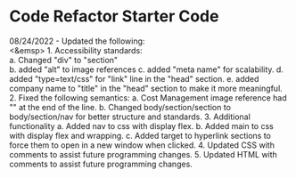 # Code Refactor Starter Code
08/24/2022 - Updated the following:<br>
        <&emsp> 1. Accessibility standards:<br>
            a. Changed "div" to "section"<br>
            b. added "alt" to image references
            c. added "meta name" for scalability.
            d. added "type=text/css" for "link" line in the "head" section. 
            e. added company name to "title" in the "head" section to make it more meaningful.
        2. Fixed the following semantics:
            a. Cost Management image reference had "</img>" at the end of the line.
            b. Changed body/section/section to body/section/nav for better structure and standards.
        3. Additional functionality
            a. Added nav to css with display flex.
            b. Added main to css with display flex and wrapping.
            c. Added target to hyperlink sections to force them to open in a new window when clicked.
        4. Updated CSS with comments to assist future programming changes.
        5. Updated HTML with comments to assist future programming changes.

             

